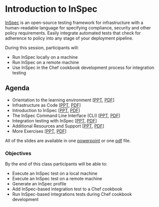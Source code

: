 # Introduction to InSpec

[InSpec](http://inspec.io/) is an open-source testing framework for infrastructure with a human-readable language for specifying compliance, security and other policy requirements. Easily integrate automated tests that check for adherence to policy into any stage of your deployment pipeline.

During this session, participants will:

* Run InSpec locally on a machine
* Run InSpec on a remote machine
* Use InSpec in the Chef cookbook development process for integration testing

## Agenda

* Orientation to the learning environment [[PPT](powerpoint/01-Learning-Environment.pptx), [PDF](pdf/01-Learning-Environment.pdf)]
* Infrastructure as Code [[PPT](powerpoint/02-Infrasturcture-as-Code.pptx), [PDF](pdf/02-Infrasturcture-as-Code.pdf)]
* Introduction to InSpec [[PPT](powerpoint/03-Compliance-as-Code.pptx), [PDF](pdf/03-Compliance-as-Code.pdf)]
* The InSpec Command Line Interface (CLI) [[PPT](powerpoint/04-InSpec-CLI.pptx), [PDF](pdf/04-InSpec-CLI.pdf)]
* Integration testing with InSpec [[PPT](powerpoint/05-Integration-Testing.pptx), [PDF](pdf/05-Integration-Testing.pdf)]
* Additional Resources and Support [[PPT](powerpoint/06-Further-Resources.pptx), [PDF](pdf/06-Further-Resources.pdf)]
* More Exercises [[PPT](powerpoint/07-More-Exercises.pptx), [PDF](pdf/07-More-Exercises.pdf)]

All of the slides are available in one [powerpoint](powerpoint/Introduction-to-InSpec.pptx) or one [pdf](pdf/Introduction-to-InSpec.pdf) file.

### Objectives

By the end of this class participants will be able to:

* Execute an InSpec test on a local machine
* Execute an InSpec test on a remote machine
* Generate an InSpec profile
* Add InSpec-based integration test to a Chef cookbook
* Run InSpec-based integrations tests during Chef cookbook development